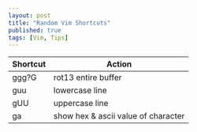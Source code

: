 ```yaml
---
layout: post
title: "Random Vim Shortcuts"
published: true
tags: [Vim, Tips]
---
```


Shortcut | Action
--------|---------
ggg?G | rot13 entire buffer
guu | lowercase line
gUU | uppercase line
ga  | show hex & ascii value of character

